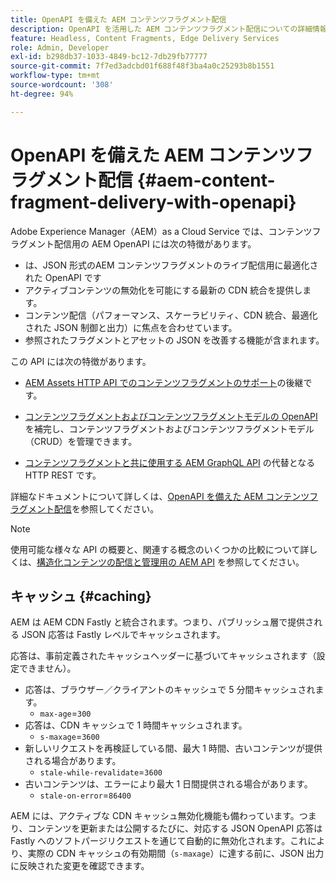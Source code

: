 ```yaml
---
title: OpenAPI を備えた AEM コンテンツフラグメント配信
description: OpenAPI を活用した AEM コンテンツフラグメント配信についての詳細情報
feature: Headless, Content Fragments, Edge Delivery Services
role: Admin, Developer
exl-id: b298db37-1033-4849-bc12-7db29fb77777
source-git-commit: 7f7ed3adcbd01f688f48f3ba4a0c25293b8b1551
workflow-type: tm+mt
source-wordcount: '308'
ht-degree: 94%

---
```


# OpenAPI を備えた AEM コンテンツフラグメント配信 {#aem-content-fragment-delivery-with-openapi}

Adobe Experience Manager（AEM）as a Cloud Service では、コンテンツフラグメント配信用の AEM OpenAPI には次の特徴があります。

* は、JSON 形式のAEM コンテンツフラグメントのライブ配信用に最適化された OpenAPI です
* アクティブコンテンツの無効化を可能にする最新の CDN 統合を提供します。
* コンテンツ配信（パフォーマンス、スケーラビリティ、CDN 統合、最適化された JSON 制御と出力）に焦点を合わせています。
* 参照されたフラグメントとアセットの JSON を改善する機能が含まれます。

この API には次の特徴があります。

* [AEM Assets HTTP API でのコンテンツフラグメントのサポート](/help/assets/content-fragments/assets-api-content-fragments.md)の後継です。

* [コンテンツフラグメントおよびコンテンツフラグメントモデルの OpenAPI](/help/headless/content-fragment-openapis.md) を補完し、コンテンツフラグメントおよびコンテンツフラグメントモデル（CRUD）を管理できます。

* [コンテンツフラグメントと共に使用する AEM GraphQL API](/help/headless/graphql-api/content-fragments.md) の代替となる HTTP REST です。

詳細なドキュメントについて詳しくは、[OpenAPI を備えた AEM コンテンツフラグメント配信](https://developer.adobe.com/experience-cloud/experience-manager-apis/api/stable/contentfragments/delivery/)を参照してください。

>[!NOTE]
>
>使用可能な様々な API の概要と、関連する概念のいくつかの比較について詳しくは、[構造化コンテンツの配信と管理用の AEM API](/help/headless/apis-headless-and-content-fragments.md) を参照してください。

## キャッシュ {#caching}

AEM は AEM CDN Fastly と統合されます。つまり、パブリッシュ層で提供される JSON 応答は Fastly レベルでキャッシュされます。

応答は、事前定義されたキャッシュヘッダーに基づいてキャッシュされます（設定できません）。

* 応答は、ブラウザー／クライアントのキャッシュで 5 分間キャッシュされます。
   * `max-age`=`300`
* 応答は、CDN キャッシュで 1 時間キャッシュされます。
   * `s-maxage`=`3600`
* 新しいリクエストを再検証している間、最大 1 時間、古いコンテンツが提供される場合があります。
   * `stale-while-revalidate`=`3600`
* 古いコンテンツは、エラーにより最大 1 日間提供される場合があります。
   * `stale-on-error`=`86400`

AEM には、アクティブな CDN キャッシュ無効化機能も備わっています。つまり、コンテンツを更新または公開するたびに、対応する JSON OpenAPI 応答は Fastly へのソフトパージリクエストを通じて自動的に無効化されます。これにより、実際の CDN キャッシュの有効期間（`s-maxage`）に達する前に、JSON 出力に反映された変更を確認できます。
